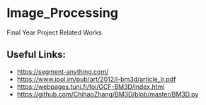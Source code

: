 # Image_Processing
Final Year Project Related Works

## Useful Links:
* https://segment-anything.com/
* https://www.ipol.im/pub/art/2012/l-bm3d/article_lr.pdf
* https://webpages.tuni.fi/foi/GCF-BM3D/index.html
* https://github.com/ChihaoZhang/BM3D/blob/master/BM3D.py
  



